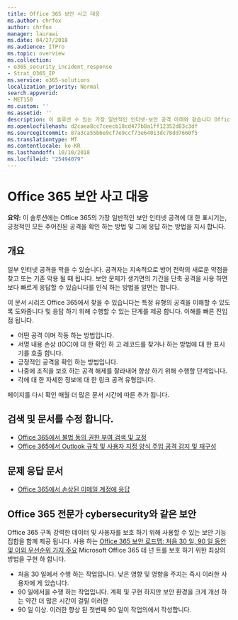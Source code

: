```yaml
---
title: Office 365 보안 사고 대응
ms.author: chrfox
author: chrfox
manager: laurawi
ms.date: 04/27/2018
ms.audience: ITPro
ms.topic: overview
ms.collection:
- o365_security_incident_response
- Strat_O365_IP
ms.service: o365-solutions
localization_priority: Normal
search.appverid:
- MET150
ms.custom: ''
ms.assetid: ''
description: 이 솔루션 수 있는 가장 일반적인 인터넷-보안 공격 아래와 같습니다 Office 365 및 자신에 게 응답 하는 방법에 알려줍니다.
ms.openlocfilehash: d2caea8cc7ceecb18cd477b8a1ff12352d83c3df
ms.sourcegitcommit: 87a3ca55b6e9cf7e9ccf73e64013dc78dd7660f5
ms.translationtype: MT
ms.contentlocale: ko-KR
ms.lasthandoff: 10/10/2018
ms.locfileid: "25494079"
---
```

# <a name="office-365-security-incident-response"></a>Office 365 보안 사고 대응

 **요약:** 이 솔루션에는 Office 365의 가장 일반적인 보안 인터넷 공격에 대 한 표시기는, 긍정적인 모든 주어진된 공격을 확인 하는 방법 및 그에 응답 하는 방법을 지시 합니다.
  
## <a name="overview"></a>개요
일부 인터넷 공격을 막을 수 있습니다. 공격자는 지속적으로 방어 전략의 새로운 약점을 찾고 또는 기존 악용 될 때 됩니다. 보안 문제가 생기면의 기간을 단축 공격을 사용 하면 보다 빠르게 응답할 수 있습니다를 인식 하는 방법을 알면는 합니다.

이 문서 시리즈 Office 365에서 찾을 수 있습니다는 특정 유형의 공격을 이해할 수 있도록 도와줍니다 및 응답 하기 위해 수행할 수 있는 단계를 제공 합니다. 이해를 빠른 진입점 됩니다.
 
- 어떤 공격 이며 작동 하는 방법입니다.
- 서명 내용 손상 (IOC)에 대 한 확인 하 고 레코드를 찾거나 하는 방법에 대 한 표시기를 호출 합니다.
- 긍정적인 공격을 확인 하는 방법입니다.
- 나중에 조직을 보호 하는 공격 해제를 잘라내어 향상 하기 위해 수행할 단계입니다.
- 각에 대 한 자세한 정보에 대 한 링크 공격 유형입니다.

페이지를 다시 확인 매월 더 많은 문서 시간에 따른 추가 됩니다.

## <a name="detect-and-remediate-articles"></a>검색 및 문서를 수정 합니다.

- [Office 365에서 불법 동의 권한 부여 검색 및 교정](detect-and-remediate-illicit-consent-grants.md)
- [Office 365에서 Outlook 규칙 및 사용자 지정 양식 주입 공격 감지 및 재구성](detect-and-remediate-outlook-rules-forms-attack.md)
 
## <a name="incident-response-articles"></a>문제 응답 문서

- [Office 365에서 손상된 이메일 계정에 응답](responding-to-a-compromised-email-account.md)

## <a name="secure-office-365-like-a-cybersecurity-pro"></a>Office 365 전문가 cybersecurity와 같은 보안
Office 365 구독 강력한 데이터 및 사용자를 보호 하기 위해 사용할 수 있는 보안 기능 집합을 함께 제공 됩니다.  사용 하는 [Office 365 보안 로드맵: 처음 30 일, 90 일 동안 및 이외 우선순위 가지 주요](https://support.office.com/article/Office-365-security-roadmap-Top-priorities-for-the-first-30-days-90-days-and-beyond-28c86a1c-e4dd-4aad-a2a6-c768a21cb352) Microsoft Office 365 테 넌 트를 보호 하기 위한 최상의 방법을 구현 하 합니다.
- 처음 30 일에서 수행 하는 작업입니다.  낮은 영향 및 영향을 주지는 즉시 이러한 사용자에 게 있습니다.
- 90 일에서을 수행 하는 작업입니다. 계획 및 구현 하지만 보안 환경을 크게 개선 하는 약간 더 많은 시간이 걸릴 이러한
- 90 일 이상. 이러한 향상 된 첫번째 90 일이 작업의에서 작성합니다.






